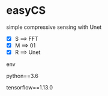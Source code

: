 # easyCS
simple compressive sensing with Unet

- [x] S ==>  FFT 
- [x] M ==> 01
- [x] R ==>  Unet

env

python==3.6

tensorflow==1.13.0
